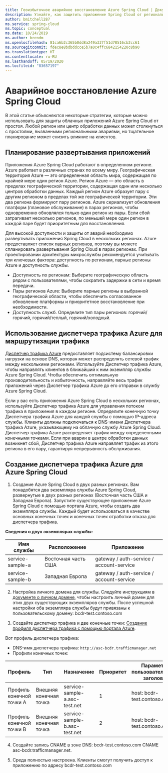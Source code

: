 ```yaml
---
title: Геоизбыточное аварийное восстановление Azure Spring Cloud | Документация Майкрософт
description: Узнайте, как защитить приложение Spring Cloud от региональных сбоев
author: bmitchell287
ms.service: spring-cloud
ms.topic: conceptual
ms.date: 10/24/2019
ms.author: brendm
ms.openlocfilehash: 81ca6b2c365b0dd8a249a337f51d78516cb2cc61
ms.sourcegitcommit: fdec8e8bdbddcce5b7a0c4ffc6842154220c8b90
ms.translationtype: HT
ms.contentlocale: ru-RU
ms.lasthandoff: 05/19/2020
ms.locfileid: "83657197"
---
```

# <a name="azure-spring-cloud-disaster-recovery"></a>Аварийное восстановление Azure Spring Cloud

В этой статье объясняются некоторые стратегии, которые можно использовать для защиты облачных приложений Azure Spring Cloud от простоя.  Любой регион или центр обработки данных может столкнуться с простоями, вызванными региональными авариями, но тщательное планирование может снизить влияние на клиентов.

## <a name="plan-your-application-deployment"></a>Планирование развертывания приложений

Приложения Azure Spring Cloud работают в определенном регионе.  Azure работает в различных странах по всему миру. Географическая территория Azure — это определенная область мира, содержащая по крайней мере один регион Azure. Регион Azure — это область в пределах географической территории, содержащая один или несколько центров обработки данных.  Каждый регион Azure образует пару с другим регионом в пределах той же географической территории. Эти два региона формируют пару регионов. Azure сериализует обновления платформ (плановое обслуживание) в парах регионов, чтобы одновременно обновлялся только один регион из пары. Если сбой затрагивает несколько регионов, по меньшей мере один регион в каждой паре будет приоритетным для восстановления.

Для высокой доступности и защиты от аварий необходимо развертывать приложения Spring Cloud в нескольких регионах.  Azure предоставляет список [парных регионов](../best-practices-availability-paired-regions.md), поэтому вы можете спланировать развертывания Spring Cloud в парах регионах.  При проектировании архитектуры микрослужбы рекомендуется учитывать три ключевых фактора: доступность по регионам, парные регионы Azure и доступность службы.

*  Доступность по регионам:  Выберите географическую область рядом с пользователями, чтобы сократить задержки в сети и время передачи.
*  Пары регионов Azure:  Выберите парные регионы в выбранной географической области, чтобы обеспечить согласованное обновление платформы и приоритетное восстановление при необходимости.
*  Доступность служб.   Определите тип пары регионов: горячий/горячий, горячий/теплый, горячий/холодный.

## <a name="use-azure-traffic-manager-to-route-traffic"></a>Использование диспетчера трафика Azure для маршрутизации трафика

[Диспетчер трафика Azure](../traffic-manager/traffic-manager-overview.md) предоставляет подсистему балансировки нагрузки на основе DNS, которая может распределять сетевой трафик между несколькими регионами.  Используйте Диспетчер трафика Azure, чтобы направлять клиентов в ближайший к ним экземпляр службы Azure Spring Cloud.  Чтобы обеспечить оптимальную производительность и избыточность, направляйте весь трафик приложений через Диспетчер трафика Azure до его отправки в службу Azure Spring Cloud.

Если у вас есть приложения Azure Spring Cloud в нескольких регионах, используйте Диспетчер трафика Azure для управления потоком трафика в приложения в каждом регионе.  Определите конечную точку Диспетчера трафика Azure для каждой службы с помощью IP-адреса службы. Клиенты должны подключаться к DNS-имени Диспетчера трафика Azure, указывающему на облачную службу Azure Spring Cloud.  Диспетчер трафика Azure распределяет трафик между определенными конечными точками.  Если при аварии в центре обработки данных возникнет сбой, Диспетчер трафика Azure направляет трафик из этого региона в его пару, гарантируя непрерывность обслуживания.

## <a name="create-azure-traffic-manager-for-azure-spring-cloud"></a>Создание диспетчера трафика Azure для Azure Spring Cloud

1. Создание Azure Spring Cloud в двух разных регионах.
Вам понадобятся два экземпляра службы Azure Spring Cloud, развернутые в двух разных регионах (Восточная часть США и Западная Европа). Запустите существующее приложение Azure Spring Cloud с помощью портала Azure, чтобы создать два экземпляра службы. Каждый будет использоваться в качестве основных конечных точек и конечных точек отработки отказа для диспетчера трафика. 

**Сведения о двух экземплярах службы:**

| Имя службы | Расположение | Приложение |
|--|--|--|
| service-sample-a | Восточная часть США | gateway / auth-service / account-service |
| service-sample-b | Западная Европа | gateway / auth-service / account-service |

2. Настройка личного домена для службы. Следуйте инструкциям в [документе о личном домене](spring-cloud-tutorial-custom-domain.md), чтобы настроить личный домен для этих двух существующих экземпляров службы. После успешной настройки оба экземпляра службы будут привязаны к пользовательскому домену: bcdr-test.contoso.com

3. Создайте диспетчер трафика и две конечные точки: [Создание профиля диспетчера трафика с помощью портала Azure](https://docs.microsoft.com/azure/traffic-manager/quickstart-create-traffic-manager-profile).

Вот профиль диспетчера трафика:
* DNS-имя диспетчера трафика: `http://asc-bcdr.trafficmanager.net`
* Профили конечных точек: 

| Профиль | Тип | Назначение | Приоритет | Параметры пользовательского заголовка |
|--|--|--|--|--|
| Профиль конечной точки А | Внешняя конечная точка | service-sample-a.asc-test.net | 1 | host: bcdr-test.contoso.com |
| Профиль конечной точки B | Внешняя конечная точка | service-sample-b.asc-test.net | 2 | host: bcdr-test.contoso.com |

4. Создайте запись CNAME в зоне DNS: bcdr-test.contoso.com CNAME asc-bcdr.trafficmanager.net. 

5. Среда полностью настроена. Клиенты смогут получить доступ к приложению по адресу bcdr-test.contoso.com